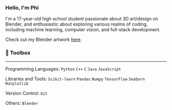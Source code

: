 ### Hello, I'm Phi 

I'm a 17-year-old high school student passionate about 3D art/design on Blender, and enthusiastic about exploring various realms of coding, including machine learning, computer vision, and full-stack development.

Check out my Blender artwork [here](https://sites.google.com/view/phinguyen/main-page).

### :toolbox: Toolbox
___
Programming Languages: `Python` `C++` `C` `Java` `JavaScript`

Libraries and Tools: `Scikit-learn` `Pandas` `Numpy` `TensorFlow` `Seaborn` `Matplotlib` 

Version Control: `Git`

Others: `Blender`
